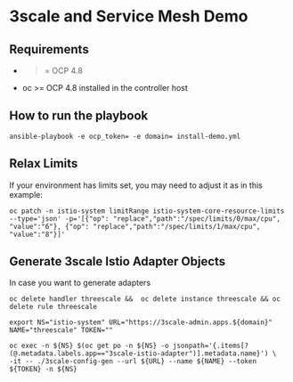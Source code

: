 # 3scale and Service Mesh Demo

## Requirements

- >= OCP 4.8
- oc  >= OCP 4.8 installed in the controller host


## How to run the playbook

    ansible-playbook -e ocp_token= -e domain= install-demo.yml


## Relax Limits

If your environment has limits set, you may need to adjust it as in this example:

    oc patch -n istio-system limitRange istio-system-core-resource-limits --type='json' -p='[{"op": "replace","path":"/spec/limits/0/max/cpu", "value":"6"}, {"op": "replace","path":"/spec/limits/1/max/cpu", "value":"8"}]'    



## Generate 3scale Istio Adapter Objects

In case you want to generate adapters

    oc delete handler threescale &&  oc delete instance threescale && oc delete rule threescale

    export NS="istio-system" URL="https://3scale-admin.apps.${domain}" NAME="threescale" TOKEN=""

    oc exec -n ${NS} $(oc get po -n ${NS} -o jsonpath='{.items[?(@.metadata.labels.app=="3scale-istio-adapter")].metadata.name}') \
    -it -- ./3scale-config-gen --url ${URL} --name ${NAME} --token ${TOKEN} -n ${NS}
